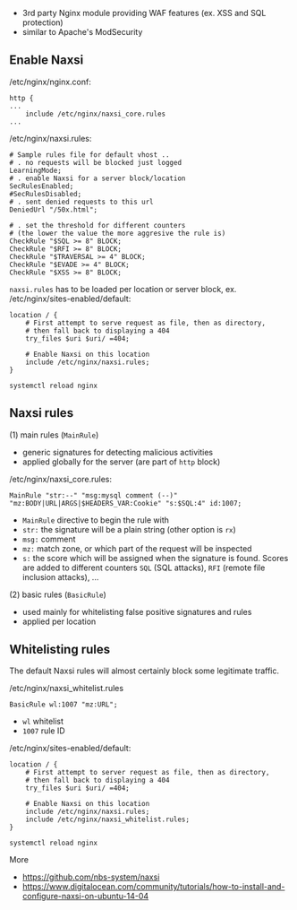 - 3rd party Nginx module providing WAF features (ex. XSS and SQL protection)
- similar to Apache's ModSecurity

Enable Naxsi
------------

/etc/nginx/nginx.conf:
```
http {
...
    include /etc/nginx/naxsi_core.rules
...
```

/etc/nginx/naxsi.rules:
```
# Sample rules file for default vhost ..
# . no requests will be blocked just logged
LearningMode;
# . enable Naxsi for a server block/location
SecRulesEnabled;
#SecRulesDisabled;
# . sent denied requests to this url
DeniedUrl "/50x.html";

# . set the threshold for different counters
# (the lower the value the more aggresive the rule is)
CheckRule "$SQL >= 8" BLOCK;
CheckRule "$RFI >= 8" BLOCK;
CheckRule "$TRAVERSAL >= 4" BLOCK;
CheckRule "$EVADE >= 4" BLOCK;
CheckRule "$XSS >= 8" BLOCK;
```

`naxsi.rules` has to be loaded per location or server block, ex. /etc/nginx/sites-enabled/default:
```
location / {
    # First attempt to serve request as file, then as directory,
    # then fall back to displaying a 404
    try_files $uri $uri/ =404;

    # Enable Naxsi on this location
    include /etc/nginx/naxsi.rules;
}
```

`systemctl reload nginx`

Naxsi rules
-----------

(1) main rules (`MainRule`)

- generic signatures for detecting malicious activities
- applied globally for the server (are part of `http` block)

/etc/nginx/naxsi_core.rules:
```
MainRule "str:--" "msg:mysql comment (--)" "mz:BODY|URL|ARGS|$HEADERS_VAR:Cookie" "s:$SQL:4" id:1007;
```
- `MainRule` directive to begin the rule with
- `str:` the signature will be a plain string (other option is `rx`)
- `msg:` comment
- `mz:` match zone, or which part of the request will be inspected
- `s:` the score which will be assigned when the signature is found. Scores are
   added to different counters `SQL` (SQL attacks), `RFI` (remote file inclusion
   attacks), ...

(2) basic rules (`BasicRule`)

- used mainly for whitelisting false positive signatures and rules
- applied per location

Whitelisting rules
------------------

The default Naxsi rules will almost certainly block some legitimate traffic.

/etc/nginx/naxsi_whitelist.rules

    BasicRule wl:1007 "mz:URL";

- `wl` whitelist
- `1007` rule ID

/etc/nginx/sites-enabled/default:
```
location / {
    # First attempt to server request as file, then as directory,
    # then fall back to displaying a 404
    try_files $uri $uri/ =404;

    # Enable Naxsi on this location
    include /etc/nginx/naxsi.rules;
    include /etc/nginx/naxsi_whitelist.rules;
}
```

`systemctl reload nginx`

More
- https://github.com/nbs-system/naxsi
- https://www.digitalocean.com/community/tutorials/how-to-install-and-configure-naxsi-on-ubuntu-14-04
